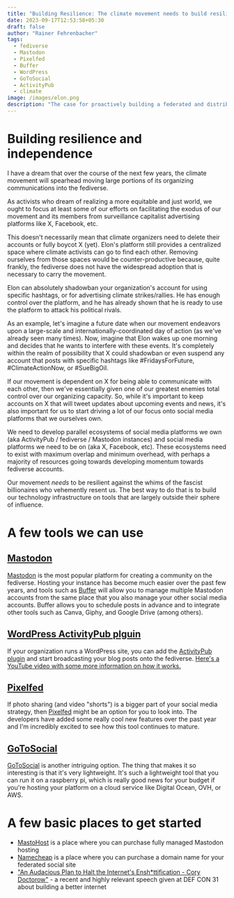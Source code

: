 ```yaml
---
title: "Building Resilience: The climate movement needs to build resilient information and communications ecosystems that are not owned by billionaires"
date: 2023-09-17T12:53:58+05:30
draft: false
author: "Rainer Fehrenbacher"
tags:
  - fediverse
  - Mastodon
  - Pixelfed
  - Buffer
  - WordPress
  - GoToSocial
  - ActivityPub
  - climate
image: /images/elon.png
description: "The case for proactively building a federated and distributed ecosystem of communications and social media"
---
```

# Building resilience and independence
I have a dream that over the course of the next few years, the climate movement will spearhead moving large portions of its organizing communications into the fediverse. 

As activists who dream of realizing a more equitable and just world, we ought to focus at least some of our efforts on facilitating the exodus of our movement and its members from surveillance capitalist advertising platforms like X, Facebook, etc.

This doesn't necessarily mean that climate organizers need to delete their accounts or fully boycot X (yet). Elon's platform still provides a centralized space where climate activists can go to find each other. Removing ourselves from those spaces would be counter-productive because, quite frankly, the fediverse does not have the widespread adoption that is necessary to carry the movement.

Elon can absolutely shadowban your organization's account for using specific hashtags, or for advertising climate strikes/rallies. He has enough control over the platform, and he has already shown that he is ready to use the platform to attack his political rivals.

As an example, let's imagine a future date when our movement endeavors upon a large-scale and internationally-coordinated day of action (as we've already seen many times). Now, imagine that Elon wakes up one morning and decides that he wants to interfere with these events. It's completely within the realm of possibility that X could shadowban or even suspend any account that posts with specific hashtags like #FridaysForFuture, #ClimateActionNow, or #SueBigOil.

If our movement is dependent on X for being able to communicate with each other, then we've essentially given one of our greatest enemies total control over our organizing capacity. So, while it's important to keep accounts on X that will tweet updates about upcoming events and news, it's also important for us to start driving a lot of our focus onto social media platforms that we ourselves own.

We need to develop parallel ecosystems of social media platforms we own (aka ActivityPub / fediverse / Mastodon instances) and social media platforms we need to be on (aka X, Facebook, etc). These ecosystems need to exist with maximum overlap and minimum overhead, with perhaps a majority of resources going towards developing momentum towards fediverse accounts.

Our movement *needs* to be resilient against the whims of the fascist billionaires who vehemently resent us. The best way to do that is to build our technology infrastructure on tools that are largely outside their sphere of influence.

# A few tools we can use

## [Mastodon](https://joinmastodon.org/)
[Mastodon](https://joinmastodon.org/) is the most popular platform for creating a community on the fediverse. Hosting your instance has become much easier over the past few years, and tools such as [Buffer](https://buffer.com/mastodon) will allow you to manage multiple Mastodon accounts from the same place that you also manage your other social media accounts. Buffer allows you to schedule posts in advance and to integrate other tools such as Canva, Giphy, and Google Drive (among others).

## [WordPress ActivityPub plguin](https://wordpress.org/plugins/activitypub/)
If your organization runs a WordPress site, you can add the [ActivityPub plugin](https://wordpress.org/plugins/activitypub/) and start broadcasting your blog posts onto the fediverse. [Here's a YouTube video with some more information on how it works.](https://www.youtube.com/watch?v=Cx26mI78HOE)

## [Pixelfed](https://pixelfed.org/)
If photo sharing (and video "shorts") is a bigger part of your social media strategy, then [Pixelfed](https://pixelfed.org/) might be an option for you to look into. The developers have added some really cool new features over the past year and I'm incredibly excited to see how this tool continues to mature.

## [GoToSocial](https://gotosocial.org/)
[GoToSocial](https://gotosocial.org/) is another intriguing option. The thing that makes it so interesting is that it's very lightweight. It's such a lightweight tool that you can run it on a raspberry pi, which is really good news for your budget if you're hosting your platform on a cloud service like Digital Ocean, OVH, or AWS.

# A few basic places to get started
- [MastoHost](https://masto.host/) is a place where you can purchase fully managed Mastodon hosting
- [Namecheap](https://namecheap.com) is a place where you can purchase a domain name for your federated social site
- ["An Audacious Plan to Halt the Internet's Ensh*ttification - Cory Doctorow"](https://www.youtube.com/watch?v=rimtaSgGz_4) - a recent and highly relevant speech given at DEF CON 31 about building a better internet